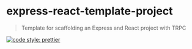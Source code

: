 # express-react-template-project
> Template for scaffolding an Express and React project with TRPC

[![code style: prettier](https://img.shields.io/badge/code_style-prettier-ff69b4.svg?style=flat-square)](https://github.com/prettier/prettier)
